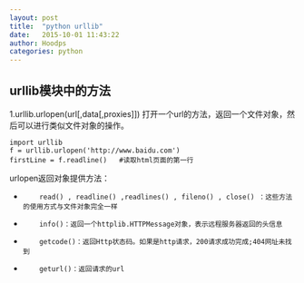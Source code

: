 ```yaml
---
layout: post
title:  "python urllib"
date:   2015-10-01 11:43:22
author: Hoodps
categories: python
---
```




## urllib模块中的方法

1.urllib.urlopen(url[,data[,proxies]])
打开一个url的方法，返回一个文件对象，然后可以进行类似文件对象的操作。

	import urllib
	f = urllib.urlopen('http://www.baidu.com')
	firstLine = f.readline()   #读取html页面的第一行

urlopen返回对象提供方法：

-         read() , readline() ,readlines() , fileno() , close() ：这些方法的使用方式与文件对象完全一样

-         info()：返回一个httplib.HTTPMessage对象，表示远程服务器返回的头信息

-         getcode()：返回Http状态码。如果是http请求，200请求成功完成;404网址未找到

-         geturl()：返回请求的url


